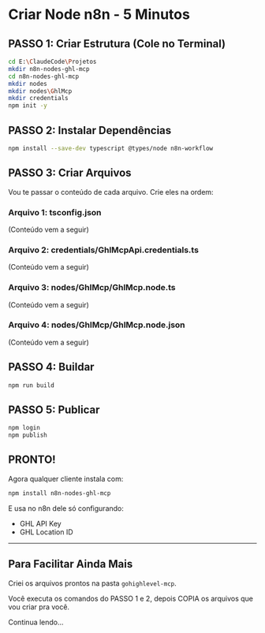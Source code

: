 # Criar Node n8n - 5 Minutos

## PASSO 1: Criar Estrutura (Cole no Terminal)

```bash
cd E:\ClaudeCode\Projetos
mkdir n8n-nodes-ghl-mcp
cd n8n-nodes-ghl-mcp
mkdir nodes
mkdir nodes\GhlMcp
mkdir credentials
npm init -y
```

## PASSO 2: Instalar Dependências

```bash
npm install --save-dev typescript @types/node n8n-workflow
```

## PASSO 3: Criar Arquivos

Vou te passar o conteúdo de cada arquivo. Crie eles na ordem:

### Arquivo 1: tsconfig.json
(Conteúdo vem a seguir)

### Arquivo 2: credentials/GhlMcpApi.credentials.ts
(Conteúdo vem a seguir)

### Arquivo 3: nodes/GhlMcp/GhlMcp.node.ts
(Conteúdo vem a seguir)

### Arquivo 4: nodes/GhlMcp/GhlMcp.node.json
(Conteúdo vem a seguir)

## PASSO 4: Buildar

```bash
npm run build
```

## PASSO 5: Publicar

```bash
npm login
npm publish
```

## PRONTO!

Agora qualquer cliente instala com:
```bash
npm install n8n-nodes-ghl-mcp
```

E usa no n8n dele só configurando:
- GHL API Key
- GHL Location ID

---

## Para Facilitar Ainda Mais

Criei os arquivos prontos na pasta `gohighlevel-mcp`. 

Você executa os comandos do PASSO 1 e 2, depois COPIA os arquivos que vou criar pra você.

Continua lendo...
